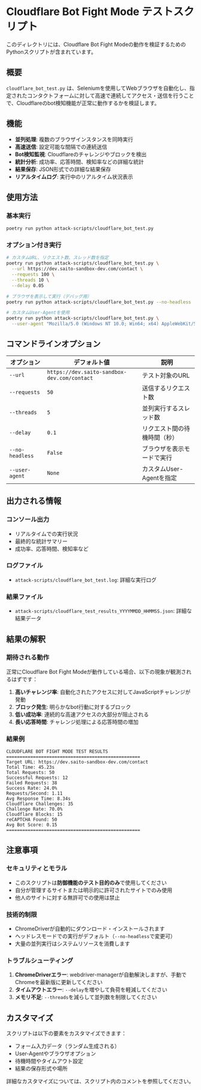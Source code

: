 # Cloudflare Bot Fight Mode テストスクリプト

このディレクトリには、Cloudflare Bot Fight Modeの動作を検証するためのPythonスクリプトが含まれています。

## 概要

`cloudflare_bot_test.py` は、Seleniumを使用してWebブラウザを自動化し、指定されたコンタクトフォームに対して高速で連続してアクセス・送信を行うことで、Cloudflareのbot検知機能が正常に動作するかを検証します。

## 機能

- **並列処理**: 複数のブラウザインスタンスを同時実行
- **高速送信**: 設定可能な間隔での連続送信
- **Bot検知監視**: Cloudflareのチャレンジやブロックを検出
- **統計分析**: 成功率、応答時間、検知率などの詳細な統計
- **結果保存**: JSON形式での詳細な結果保存
- **リアルタイムログ**: 実行中のリアルタイム状況表示

## 使用方法

### 基本実行
```bash
poetry run python attack-scripts/cloudflare_bot_test.py
```

### オプション付き実行
```bash
# カスタムURL、リクエスト数、スレッド数を指定
poetry run python attack-scripts/cloudflare_bot_test.py \
  --url https://dev.saito-sandbox-dev.com/contact \
  --requests 100 \
  --threads 10 \
  --delay 0.05

# ブラウザを表示して実行（デバッグ用）
poetry run python attack-scripts/cloudflare_bot_test.py --no-headless

# カスタムUser-Agentを使用
poetry run python attack-scripts/cloudflare_bot_test.py \
  --user-agent "Mozilla/5.0 (Windows NT 10.0; Win64; x64) AppleWebKit/537.36"
```

## コマンドラインオプション

| オプション | デフォルト値 | 説明 |
|-----------|-------------|------|
| `--url` | `https://dev.saito-sandbox-dev.com/contact` | テスト対象のURL |
| `--requests` | `50` | 送信するリクエスト数 |
| `--threads` | `5` | 並列実行するスレッド数 |
| `--delay` | `0.1` | リクエスト間の待機時間（秒） |
| `--no-headless` | `False` | ブラウザを表示モードで実行 |
| `--user-agent` | `None` | カスタムUser-Agentを指定 |

## 出力される情報

### コンソール出力
- リアルタイムでの実行状況
- 最終的な統計サマリー
- 成功率、応答時間、検知率など

### ログファイル
- `attack-scripts/cloudflare_bot_test.log`: 詳細な実行ログ

### 結果ファイル
- `attack-scripts/cloudflare_test_results_YYYYMMDD_HHMMSS.json`: 詳細な結果データ

## 結果の解釈

### 期待される動作
正常にCloudflare Bot Fight Modeが動作している場合、以下の現象が観測されるはずです：

1. **高いチャレンジ率**: 自動化されたアクセスに対してJavaScriptチャレンジが発動
2. **ブロック発生**: 明らかなbot行動に対するブロック
3. **低い成功率**: 連続的な高速アクセスの大部分が阻止される
4. **長い応答時間**: チャレンジ処理による応答時間の増加

### 結果例
```
CLOUDFLARE BOT FIGHT MODE TEST RESULTS
==================================================
Target URL: https://dev.saito-sandbox-dev.com/contact
Total Time: 45.23s
Total Requests: 50
Successful Requests: 12
Failed Requests: 38
Success Rate: 24.0%
Requests/Second: 1.11
Avg Response Time: 8.34s
Cloudflare Challenges: 35
Challenge Rate: 70.0%
Cloudflare Blocks: 15
reCAPTCHA Found: 50
Avg Bot Score: 0.15
==================================================
```

## 注意事項

### セキュリティとモラル
- このスクリプトは**防御機能のテスト目的のみ**で使用してください
- 自分が管理するサイトまたは明示的に許可されたサイトでのみ使用
- 他人のサイトに対する無許可での使用は禁止

### 技術的制限
- ChromeDriverが自動的にダウンロード・インストールされます
- ヘッドレスモードでの実行がデフォルト（`--no-headless`で変更可）
- 大量の並列実行はシステムリソースを消費します

### トラブルシューティング
1. **ChromeDriverエラー**: webdriver-managerが自動解決しますが、手動でChromeを最新版に更新してください
2. **タイムアウトエラー**: `--delay`を増やして負荷を軽減してください
3. **メモリ不足**: `--threads`を減らして並列数を制限してください

## カスタマイズ

スクリプトは以下の要素をカスタマイズできます：

- フォーム入力データ（ランダム生成される）
- User-Agentやブラウザオプション
- 待機時間やタイムアウト設定
- 結果の保存形式や場所

詳細なカスタマイズについては、スクリプト内のコメントを参照してください。